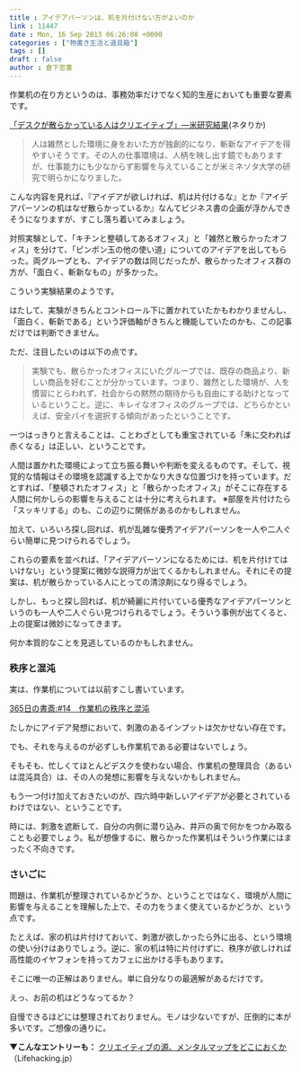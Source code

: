 ```yaml
---
title : アイデアパーソンは、机を片付けない方がよいのか
link : 11447
date : Mon, 16 Sep 2013 06:26:08 +0000
categories : ["物書き生活と道具箱"]
tags : []
draft : false
author : 倉下忠憲
---
```


作業机の在り方というのは、事務効率だけでなく知的生産においても重要な要素です。

<a href="http://netallica.yahoo.co.jp/news/20130810-00487571-mynaviw" target="_blank">「デスクが散らかっている人はクリエイティブ」―米研究結果</a>(ネタりか)

<blockquote>
人は雑然とした環境に身をおいた方が独創的になり、斬新なアイデアを得やすいそうです。その人の仕事環境は、人柄を映し出す鏡でもありますが、仕事能力にも少なからず影響を与えていることが米ミネソタ大学の研究で明らかになりました。
</blockquote>

こんな内容を見れば、『アイデアが欲しければ、机は片付けるな』とか『アイデアパーソンの机はなぜ散らかっているか』なんてビジネス書の企画が浮かんできそうになりますが、すこし落ち着いてみましょう。

対照実験として、「キチンと整頓してあるオフィス」と「雑然と散らかったオフィス」を分けて、「ピンポン玉の他の使い道」についてのアイデアを出してもらった。両グループとも、アイデアの数は同じだったが、散らかったオフィス群の方が、「面白く、斬新なもの」が多かった。

こういう実験結果のようです。

はたして、実験がきちんとコントロール下に置かれていたかもわかりませんし、「面白く、斬新である」という評価軸がきちんと機能していたのかも、この記事だけでは判断できません。

ただ、注目したいのは以下の点です。

<blockquote>
実験でも、散らかったオフィスにいたグループでは、既存の商品より、新しい商品を好むことが分かっています。つまり、雑然とした環境が、人を慣習にとらわれず、社会からの黙然の期待からも自由にする助けとなっているということ。逆に、キレイなオフィスのグループでは、どちらかといえば、安全パイを選択する傾向があったということです。
</blockquote>

一つはっきりと言えることは、ことわざとしても重宝されている「朱に交われば赤くなる」は正しい、ということです。

人間は置かれた環境によって立ち振る舞いや判断を変えるものです。そして、視覚的な情報はその環境を認識する上でかなり大きな位置づけを持っています。だとすれば、「整頓されたオフィス」と「散らかったオフィス」がそこに存在する人間に何かしらの影響を与えることは十分に考えられます。
※部屋を片付けたら「スッキリする」のも、この辺りに関係があるのかもしれません。

加えて、いろいろ探し回れば、机が乱雑な優秀アイデアパーソンを一人や二人ぐらい簡単に見つけられるでしょう。

これらの要素を並べれば、「アイデアパーソンになるためには、机を片付けてはいけない」という提案に微妙な説得力が出てくるかもしれません。それにその提案は、机が散らかっている人にとっての清涼剤になり得るでしょう。

しかし、もっと探し回れば、机が綺麗に片付いている優秀なアイデアパーソンというのも一人や二人ぐらい見つけられるでしょう。そういう事例が出てくると、上の提案は微妙になってきます。

何か本質的なことを見逃しているのかもしれません。

<H3>秩序と混沌</H3>実は、作業机については以前すこし書いています。

<a href="https://rashita.net/blog/?p=9772" target="_blank">365日の書斎:#14　作業机の秩序と混沌</a>

たしかにアイデア発想において、刺激のあるインプットは欠かせない存在です。

でも、それを与えるのが必ずしも作業机である必要はないでしょう。

そもそも、忙しくてほとんどデスクを使わない場合、作業机の整理具合（あるいは混沌具合）は、その人の発想に影響を与えないかもしれません。

もう一つ付け加えておきたいのが、四六時中新しいアイデアが必要とされているわけではない、ということです。

時には、刺激を遮断して、自分の内側に潜り込み、井戸の奥で何かをつかみ取ることも必要でしょう。私が想像するに、散らかった作業机はそういう作業にはまったく不向きです。

<H3>さいごに</H3>問題は、作業机が整理されているかどうか、ということではなく、環境が人間に影響を与えることを理解した上で、その力をうまく使えているかどうか、という点です。

たとえば、家の机は片付けておいて、刺激が欲しかったら外に出る、という環境の使い分けはありでしょう。逆に、家の机は特に片付けずに、秩序が欲しければ高性能のイヤフォンを持ってカフェに出かける手もあります。

そこに唯一の正解はありません。単に自分なりの最適解があるだけです。

えっ、お前の机はどうなってるか？

自慢できるほどには整理されておりません。モノは少ないですが、圧倒的に本が多いです。ご想像の通りに。

<strong>▼こんなエントリーも：</strong>
<a href="http://lifehacking.jp/2013/09/where-is-your-field/?utm_source=dlvr.it&amp;utm_medium=twitter" target="_blank">クリエイティブの源、メンタルマップをどこにおくか</a>（Lifehacking.jp）